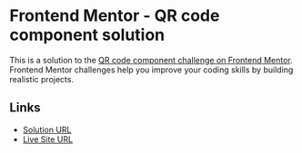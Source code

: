 # Frontend Mentor - QR code component solution

This is a solution to the [QR code component challenge on Frontend Mentor](https://www.frontendmentor.io/challenges/qr-code-component-iux_sIO_H). Frontend Mentor challenges help you improve your coding skills by building realistic projects.

## Links

- [Solution URL](https://github.com/ranmerc/frontendmentor-solutions/tree/main/qr-code-component)
- [Live Site URL](https://ranmerc.github.io/frontendmentor-solutions/qr-code-component/)
